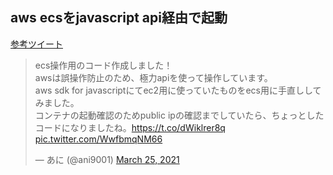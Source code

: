 ## aws ecsをjavascript api経由で起動
<a href="https://twitter.com/ani9001/status/1375039850982699008">参考ツイート</a>
<blockquote class="twitter-tweet"><p lang="ja" dir="ltr">ecs操作用のコード作成しました！<br>awsは誤操作防止のため、極力apiを使って操作しています。<br>aws sdk for javascriptにてec2用に使っていたものをecs用に手直ししてみました。<br>コンテナの起動確認のためpublic ipの確認までしていたら、ちょっとしたコードになりましたね。<a href="https://t.co/dWiklrer8q">https://t.co/dWiklrer8q</a> <a href="https://t.co/WwfbmqNM66">pic.twitter.com/WwfbmqNM66</a></p>&mdash; あに (@ani9001) <a href="https://twitter.com/ani9001/status/1375039850982699008?ref_src=twsrc%5Etfw">March 25, 2021</a></blockquote>
